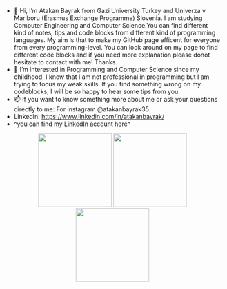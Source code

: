 - 👋 Hi, I’m Atakan Bayrak from Gazi University Turkey and Univerza v Mariboru (Erasmus Exchange Programme) Slovenia. I am studying Computer Engineering and Computer Science.You can find different kind of notes, tips and code blocks from different kind of programming languages. My aim is that to make my GitHub page efficent for everyone from every programming-level. You can look around on my page to find different code blocks and if you need more explanation please donot hesitate to contact with me! Thanks.
- 👀 I’m interested in Programming and Computer Science since my childhood. I know that I am not professional in programming but I am trying to focus my weak skills. If you find something wrong on my codeblocks, I will be so happy to hear some tips from you.  
- 📫 If you want to know something more about me or ask your questions directly to me: For instagram @atakanbayrak35
- LinkedIn: https://www.linkedin.com/in/atakanbayrak/
- ^you can find my LinkedIn account here^ 

<!---
atakanbayrak/atakanbayrak is a ✨ special ✨ repository because its `README.md` (this file) appears on your GitHub profile.
You can click the Preview link to take a look at your changes.
--->
<p align="center">
  <img height="170em" width:"100em" src="https://github-readme-stats.vercel.app/api?username=atakanbayrak&show_icons=true&hide_border=true&theme=midnight-purple&count_private=true"/>
  <img height="170em" src="https://github-readme-stats.vercel.app/api/all/?username=atakanbayrak&theme=midnight-purple&hide_border=true&layout=compact"/>
  <img height="170em" src="https://github-readme-streak-stats.herokuapp.com/?user=atakanbayrak&include_all_commits=true&hide_border=true&theme=midnight-purple"/>
</p>

